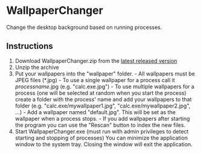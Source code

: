 # WallpaperChanger
Change the desktop background based on running processes.

## Instructions
  1. Download WallpaperChanger.zip from the [latest released version](https://github.com/LenAnderson/WallpaperChanger/releases/latest)
  1. Unzip the archive
  1. Put your wallpapers into the "wallpaper" folder.
    - All wallpapers must be JPEG files (*.jpg)
    - To use a single wallpaper for a process call it *processname*.jpg (e.g. "calc.exe.jpg")
    - To use multiple wallpapers for a process (one will be selected at random when you start the process) create a folder with the process' name and add your wallpapers to that folder (e.g. "calc.exe/mywallpaper1.jpg", "calc.exe/mywallpaper2.jpg", ...)
    - Add a wallpaper named "default.jpg". This will be set as the wallpaper when a process stops.
    - If you add wallpapers after starting the program you can use the "Rescan" button to index the new files.
  1. Start WallpaperChanger.exe (must run with admin privileges to detect starting and stopping of processes)
  You can minimize the application window to the system tray. Closing the window will exit the application.
